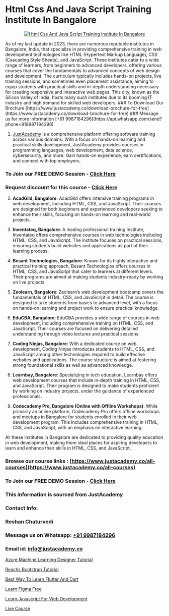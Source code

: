# Html Css And Java Script Training Institute In Bangalore

<p align="center">
  <a href="https://justacademy.co/course-detail/advance-java-training">
    <img src="https://justacademy.co/storage2/course_image/1676637892_course_image.webp" alt="Html Css And Java Script Training Institute In Bangalore">
  </a>
</p>
As of my last update in 2023, there are numerous reputable institutes in Bangalore, India, that specialize in providing comprehensive training in web development technologies like HTML (Hypertext Markup Language), CSS (Cascading Style Sheets), and JavaScript. These institutes cater to a wide range of learners, from beginners to advanced developers, offering various courses that cover the fundamentals to advanced concepts of web design and development. The curriculum typically includes hands-on projects, live training sessions, and sometimes even placement assistance, aiming to equip students with practical skills and in-depth understanding necessary for creating responsive and interactive web pages. This city, known as the Silicon Valley of India, hosts many such institutes due to its booming IT industry and high demand for skilled web developers.
### To Download Our Brochure [https://www.justacademy.co/download-brochure-for-free](https://www.justacademy.co/download-brochure-for-free)
### Message us for more information [+91 9987184296](https://api.whatsapp.com/send?phone=919987184296)

1) [JustAcademy](https://justacademy.co) is a comprehensive platform offering software training across various domains. With a focus on hands-on learning and practical skills development, JustAcademy provides courses in programming languages, web development, data science, cybersecurity, and more. Gain hands-on experience, earn certifications, and connect with top employers.

### To Join our FREE DEMO Session - [Click Here](https://www.justacademy.co/register-for-course-demo/)
### Request discount for this course - [Click Here](https://justacademy.co/contact-us/)

2) **AcadGild, Bangalore**: AcadGild offers intensive training programs in web development, including HTML, CSS, and JavaScript. Their courses are designed for both beginners and experienced developers seeking to enhance their skills, focusing on hands-on learning and real-world projects.

3) **Inventateq, Bangalore**: A leading professional training institute, Inventateq offers comprehensive courses in web technologies including HTML, CSS, and JavaScript. The institute focuses on practical sessions, ensuring students build websites and applications as part of their learning process.

4) **Besant Technologies, Bangalore**: Known for its highly interactive and practical training approach, Besant Technologies offers courses in HTML, CSS, and JavaScript that cater to learners at different levels. Their programs are aimed at making students industry-ready by working on live projects.

5) **Zeolearn, Bangalore**: Zeolearn’s web development bootcamp covers the fundamentals of HTML, CSS, and JavaScript in detail. The course is designed to take students from basics to advanced level, with a focus on hands-on learning and project work to ensure practical knowledge.

6) **EduCBA, Bangalore**: EduCBA provides a wide range of courses in web development, including comprehensive training on HTML, CSS, and JavaScript. Their courses are focused on delivering detailed understanding through video lectures and practical sessions.

7) **Coding Ninjas, Bangalore**: With a dedicated course on web development, Coding Ninjas introduces students to HTML, CSS, and JavaScript among other technologies required to build effective websites and applications. The course structure is aimed at fostering strong foundational skills as well as advanced knowledge.

8) **Learnbay, Bangalore**: Specializing in tech education, Learnbay offers web development courses that include in-depth training in HTML, CSS, and JavaScript. Their program is designed to make students proficient by working on industry projects, under the guidance of experienced professionals.

9) **Codecademy Pro, Bangalore (Online with Offline Workshops)**: While primarily an online platform, Codecademy Pro offers offline workshops and meetups in Bangalore for students enrolled in their web development program. This includes comprehensive training in HTML, CSS, and JavaScript, with an emphasis on interactive learning.

All these institutes in Bangalore are dedicated to providing quality education in web development, making them ideal places for aspiring developers to learn and enhance their skills in HTML, CSS, and JavaScript.

### Browse our course links : [https://www.justacademy.co/all-courses](https://www.justacademy.co/all-courses) 
### To Join our FREE DEMO Session - [Click Here](https://www.justacademy.co/register-for-course-demo)


### This information is sourced from JustAcademy
### Contact Info:
### Roshan Chaturvedi
### Message us on Whatsapp: [+91 9987184296](https://api.whatsapp.com/send?phone=919987184296)
### Email id: [info@justacademy.co](mailto:info@justacademy.co)
                
[Azure Machine Learning Designer Tutorial](https://www.linkedin.com/pulse/azure-machine-learning-designer-tutorial-justacademy-bay-area-xfxwe?trackingId=w9ql4hzgpSKc5BOjkUHg0w%3D%3D&lipi=urn%3Ali%3Apage%3Ad_flagship3_company_admin%3BVfd8WVt8TwCvR4GLG%2BU4Hg%3D%3D)

[Reactjs Bootstrap Tutorial](https://www.linkedin.com/pulse/reactjs-bootstrap-tutorial-justacademy-belfast-0fjpe?trackingId=iLu%2BI%2B73AlEKI%2BhgcnHeCw%3D%3D&lipi=urn%3Ali%3Apage%3Ad_flagship3_company_admin%3BZ5ESut9VQxyQx%2BjF%2F1FLaA%3D%3D)

[Best Way To Learn Flutter And Dart](https://medium.com/@akanshapatil/best-way-to-learn-flutter-and-dart-b194cca99446)

[Learn Figma Free](https://medium.com/@justacademytraining/learn-figma-free-52be4cbb5cfc)

[Learn Javascript For Web Development](https://justacademyin.github.io/justacademy/learn-javascript-for-web-development)

[Live Course](https://justacademyin.github.io/justacademy/live-course)

